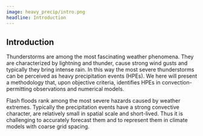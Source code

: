 ```yaml
---
image: heavy_precip/intro.png
headline: Introduction
---
```


## Introduction

Thunderstorms are among the most fascinating weather phenomena. They are
characterized by lightning and thunder, cause strong wind gusts and typically
they bring intense rain. In this way the most severe thunderstorms can be
perceived as heavy precipitation events (HPEs). We here will present a
methodology that, upon objective criteria, identifies HPEs in
convection-permitting observations and numerical models.


Flash floods rank among the most severe hazards caused by weather extremes.
Typically the precipitation events have a strong convective character, are
relatively small in spatial scale and short-lived. Thus it is challenging to
accurately forecast them and to represent them in climate models with coarse
grid spacing.

